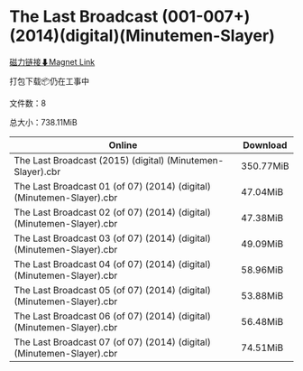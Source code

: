 # The Last Broadcast (001-007+)(2014)(digital)(Minutemen-Slayer)

[磁力链接⬇Magnet Link](magnet:?xt=urn:btih:e88b3046c775fc481c9f675437fcd266d5885d12&dn=The%20Last%20Broadcast%20%28001-007%2B%29%282014%29%28digital%29%28Minutemen-Slayer%29)

打包下载📦仍在工事中

文件数：8

总大小：738.11MiB

Online | Download
--- | ---
The Last Broadcast (2015) (digital) (Minutemen-Slayer).cbr | 350.77MiB
The Last Broadcast 01 (of 07) (2014) (digital) (Minutemen-Slayer).cbr | 47.04MiB
The Last Broadcast 02 (of 07) (2014) (digital) (Minutemen-Slayer).cbr | 47.38MiB
The Last Broadcast 03 (of 07) (2014) (digital) (Minutemen-Slayer).cbr | 49.09MiB
The Last Broadcast 04 (of 07) (2014) (digital) (Minutemen-Slayer).cbr | 58.96MiB
The Last Broadcast 05 (of 07) (2014) (digital) (Minutemen-Slayer).cbr | 53.88MiB
The Last Broadcast 06 (of 07) (2014) (digital) (Minutemen-Slayer).cbr | 56.48MiB
The Last Broadcast 07 (of 07) (2014) (digital) (Minutemen-Slayer).cbr | 74.51MiB